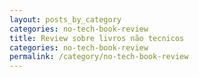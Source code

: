 ```yaml
---
layout: posts_by_category
categories: no-tech-book-review
title: Review sobre livros não tecnicos
categories: no-tech-book-review
permalink: /category/no-tech-book-review
---
```

